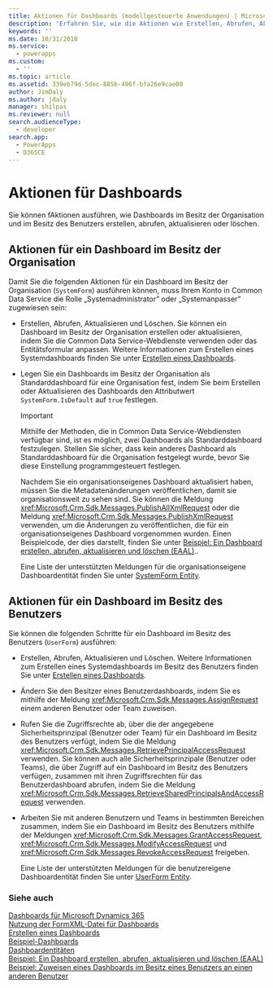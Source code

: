 ```yaml
---
title: Aktionen für Dashboards (modellgesteuerte Anwendungen) | Microsoft Docs
description: 'Erfahren Sie, wie die Aktionen wie Erstellen, Abrufen, Aktualisieren oder Löschen für Dashboards im Besitz der Organisation und im Besitz des Benutzers auszuführen.'
keywords: ''
ms.date: 10/31/2018
ms.service:
  - powerapps
ms.custom:
  - ''
ms.topic: article
ms.assetid: 339eb79d-5dec-885b-496f-bfa26e9cae08
author: JimDaly
ms.author: jdaly
manager: shilpas
ms.reviewer: null
search.audienceType:
  - developer
search.app:
  - PowerApps
  - D365CE
---
```


# <a name="actions-on-dashboards"></a>Aktionen für Dashboards

<!-- https://docs.microsoft.com/dynamics365/customer-engagement/developer/customize-dev/actions-dashboards -->

Sie können fAktionen ausführen, wie Dashboards im Besitz der Organisation und im Besitz des Benutzers erstellen, abrufen, aktualisieren oder löschen.  
  
## <a name="actions-on-an-organization-owned-dashboard"></a>Aktionen für ein Dashboard im Besitz der Organisation  
 Damit Sie die folgenden Aktionen für ein Dashboard im Besitz der Organisation (`SystemForm`) ausführen können, muss Ihrem Konto in Common Data Service die Rolle „Systemadministrator” oder „Systemanpasser” zugewiesen sein:  
  
- Erstellen, Abrufen, Aktualisieren und Löschen. Sie können ein Dashboard im Besitz der Organisation erstellen oder aktualisieren, indem Sie die Common Data Service-Webdienste verwenden oder das Entitätsformular anpassen. Weitere Informationen zum Erstellen eines Systemdashboards finden Sie unter [Erstellen eines Dashboards](create-dashboard.md).  
  
- Legen Sie ein Dashboards im Besitz der Organisation als Standarddashboard für eine Organisation fest, indem Sie beim Erstellen oder Aktualisieren des Dashboards den Attributwert `SystemForm.IsDefault` auf `true` festlegen.  
  
  > [!IMPORTANT]
  >  Mithilfe der Methoden, die in Common Data Service-Webdiensten verfügbar sind, ist es möglich, zwei Dashboards als Standarddashboard festzulegen. Stellen Sie sicher, dass kein anderes Dashboard als Standarddashboard für die Organisation festgelegt wurde, bevor Sie diese Einstellung programmgesteuert festlegen.  
  
  Nachdem Sie ein organisationseigenes Dashboard aktualisiert haben, müssen Sie die Metadatenänderungen veröffentlichen, damit sie organisationsweit zu sehen sind. Sie können die Meldung <xref:Microsoft.Crm.Sdk.Messages.PublishAllXmlRequest> oder die Meldung <xref:Microsoft.Crm.Sdk.Messages.PublishXmlRequest> verwenden, um die Änderungen zu veröffentlichen, die für ein organisationseigenes Dashboard vorgenommen wurden. Einen Beispielcode, der dies darstellt, finden Sie unter [Beispiel: Ein Dashboard erstellen, abrufen, aktualisieren und löschen (EAAL)](/dynamics365/customer-engagement/developer/customize-dev/sample-create-retrieve-update-delete-dashboard).<!-- TODO Need to update the powerapps repo's topic link. As of now not found-->.  
  
  Eine Liste der unterstützten Meldungen für die organisationseigene Dashboardentität finden Sie unter [SystemForm Entity](../common-data-service/reference/entities/systemform.md).  
  
## <a name="actions-on-a-user-owned-dashboard"></a>Aktionen für ein Dashboard im Besitz des Benutzers  
 Sie können die folgenden Schritte für ein Dashboard im Besitz des Benutzers (`UserForm`) ausführen:  
  
- Erstellen, Abrufen, Aktualisieren und Löschen. Weitere Informationen zum Erstellen eines Systemdashboards im Besitz des Benutzers finden Sie unter [Erstellen eines Dashboards](create-dashboard.md).  
  
- Ändern Sie den Besitzer eines Benutzerdashboards, indem Sie es mithilfe der Meldung <xref:Microsoft.Crm.Sdk.Messages.AssignRequest> einem anderen Benutzer oder Team zuweisen.  
  
- Rufen Sie die Zugriffsrechte ab, über die der angegebene Sicherheitsprinzipal (Benutzer oder Team) für ein Dashboard im Besitz des Benutzers verfügt, indem Sie die Meldung <xref:Microsoft.Crm.Sdk.Messages.RetrievePrincipalAccessRequest> verwenden. Sie können auch alle Sicherheitsprinzipale (Benutzer oder Teams), die über Zugriff auf ein Dashboard im Besitz des Benutzers verfügen, zusammen mit ihren Zugriffsrechten für das Benutzerdashboard abrufen, indem Sie die Meldung <xref:Microsoft.Crm.Sdk.Messages.RetrieveSharedPrincipalsAndAccessRequest> verwenden.  
  
- Arbeiten Sie mit anderen Benutzern und Teams in bestimmten Bereichen zusammen, indem Sie ein Dashboard im Besitz des Benutzers mithilfe der Meldungen <xref:Microsoft.Crm.Sdk.Messages.GrantAccessRequest>, <xref:Microsoft.Crm.Sdk.Messages.ModifyAccessRequest> und <xref:Microsoft.Crm.Sdk.Messages.RevokeAccessRequest> freigeben.  
  
  Eine Liste der unterstützten Meldungen für die benutzereigene Dashboardentität finden Sie unter [UserForm Entity](../common-data-service/reference/entities/userform.md).  
  
### <a name="see-also"></a>Siehe auch  
 [Dashboards für Microsoft Dynamics 365](analyze-data-with-dashboards.md)   
 [Nutzung der FormXML-Datei für Dashboards](understand-dashboards-dashboard-components-formxml.md)   
 [Erstellen eines Dashboards](create-dashboard.md)   
 [Beispiel-Dashboards](sample-dashboards.md)   
 [Dashboardentitäten](/dynamics365/customer-engagement/developer/customize-dev/dashboard-entities) <!-- TODO Need to update the powerapps repo's topic link. As of now not found-->  
 [Beispiel: Ein Dashboard erstellen, abrufen, aktualisieren und löschen (EAAL)](/dynamics365/customer-engagement/developer/customize-dev/sample-create-retrieve-update-delete-dashboard) <!-- TODO Need to update the powerapps repo's topic link. As of now not found-->   
 [Beispiel: Zuweisen eines Dashboards im Besitz eines Benutzers an einen anderen Benutzer](/dynamics365/customer-engagement/developer/customize-dev/sample-assign-user-owned-dashboard-another-user) <!-- TODO Need to update the powerapps repo's topic link. As of now not found-->